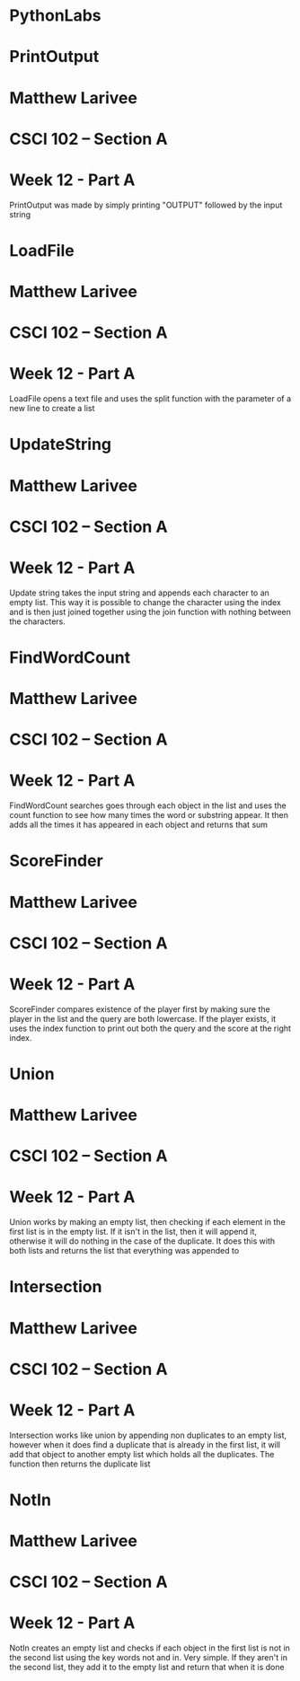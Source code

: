 #	PythonLabs

#	PrintOutput
#	Matthew Larivee
#	​CSCI 102 – Section A
#	Week 12 - Part A

PrintOutput was made by simply printing "OUTPUT" followed by the input string

#	LoadFile
#	Matthew Larivee
#	​CSCI 102 – Section A
#	Week 12 - Part A

LoadFile opens a text file and uses the split function with the parameter of 
a new line to create a list

#	UpdateString
#	Matthew Larivee
#	​CSCI 102 – Section A
#	Week 12 - Part A

Update string takes the input string and appends each character to an empty list.
This way it is possible to change the character using the index and is then just
joined together using the join function with nothing between the characters.

#	FindWordCount
#	Matthew Larivee
#	​CSCI 102 – Section A
#	Week 12 - Part A

FindWordCount searches goes through each object in the list and uses the count
function to see how many times the word or substring appear. It then adds all the
times it has appeared in each object and returns that sum

#	ScoreFinder
#	Matthew Larivee
#	​CSCI 102 – Section A
#	Week 12 - Part A

ScoreFinder compares existence of the player first by making sure the player in 
the list and the query are both lowercase. If the player exists, it uses the
index function to print out both the query and the score at the right index.

#	Union
#	Matthew Larivee
#	​CSCI 102 – Section A
#	Week 12 - Part A

Union works by making an empty list, then checking if each element in the first
list is in the empty list. If it isn't in the list, then it will append it,
otherwise it will do nothing in the case of the duplicate. It does this with both
lists and returns the list that everything was appended to

#	Intersection
#	Matthew Larivee
#	​CSCI 102 – Section A
#	Week 12 - Part A

Intersection works like union by appending non duplicates to an empty list,
however when it does find a duplicate that is already in the first list, it will
add that object to another empty list which holds all the duplicates. The function
then returns the duplicate list

#	NotIn
#	Matthew Larivee
#	​CSCI 102 – Section A
#	Week 12 - Part A

NotIn creates an empty list and checks if each object in the first list is not in
the second list using the key words not and in. Very simple. If they aren't in the
second list, they add it to the empty list and return that when it is done